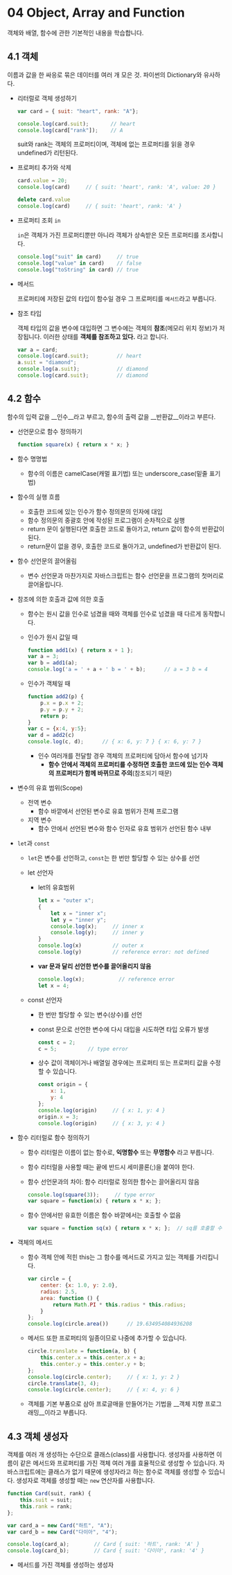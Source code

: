 # 04 Object, Array and Function

객체와 배열, 함수에 관한 기본적인 내용을 학습합니다.

## 4.1 객체

이름과 값을 한 싸응로 묶은 데이터를 여러 개 모은 것. 파이썬의 Dictionary와 유사하다.

- 리터럴로 객체 생성하기

  ```javascript
  var card = { suit: "heart", rank: "A"};
  
  console.log(card.suit);		// heart
  console.log(card["rank"]);	// A
  ```

  suit와 rank는 객체의 프로퍼티이며, 객체에 없는 프로퍼티를 읽을 경우 undefined가 리턴된다.

- 프로퍼티 추가와 삭제

  ```javascript
  card.value = 20;
  console.log(card)		// { suit: 'heart', rank: 'A', value: 20 }
  
  delete card.value
  console.log(card)		// { suit: 'heart', rank: 'A' }
  ```

- 프로퍼티 조회 `in`

  `in`은 객체가 가진 프로퍼티뿐만 아니라 객체가 상속받은 모든 프로퍼티를 조사합니다.

  ```javascript
  console.log("suit" in card)     // true
  console.log("value" in card)    // false
  console.log("toString" in card) // true
  ```

- 메서드

  프로퍼티에 저장된 값의 타입이 함수일 경우 그 프로퍼티를 `메서드`라고 부릅니다.

- 참조 타입

  객체 타입의 값을 변수에 대입하면 그 변수에는 객체의 __참조__(메모리 위치 정보)가 저장됩니다. 이러한 상태를 __객체를 참조하고 있다.__ 라고 합니다.

  ```javascript
  var a = card;
  console.log(card.suit);         // heart
  a.suit = "diamond";             
  console.log(a.suit);            // diamond
  console.log(card.suit);         // diamond
  ```




## 4.2 함수

함수의 입력 값을 __인수__라고 부르고, 함수의 출력 값을 __반환값__이라고 부른다. 

- 선언문으로 함수 정의하기

  ```javascript
  function square(x) { return x * x; }
  ```

- 함수 명명법

  - 함수의 이름은 camelCase(캐멀 표기법) 또는 underscore_case(밑줄 표기법)

- 함수의 실행 흐름

  - 호출한 코드에 있는 인수가 함수 정의문의 인자에 대입
  - 함수 정의문의 중괄호 안에 작성된 프로그램이 순차적으로 실행
  - return 문이 실행된다면 호출한 코드로 돌아가고, return 값이 함수의 반환값이 된다.
  - return문이 없을 경우, 호출한 코드로 돌아가고, undefined가 반환값이 된다.

- 함수 선언문의 끌어올림

  - 변수 선언문과 마찬가지로 자바스크립트는 함수 선언문을 프로그램의 첫머리로 끌어올립니다. 

- 참조에 의한 호출과 값에 의한 호출

  - 함수는 원시 값을 인수로 넘겼을 때와 객체를 인수로 넘겼을 때 다르게 동작합니다.

  - 인수가 원시 값일 때

    ```javascript
    function add1(x) { return x + 1 };
    var a = 3;
    var b = add1(a);
    console.log('a = ' + a + ' b = ' + b);      // a = 3 b = 4
    ```

  - 인수가 객체일 때

    ```javascript
    function add2(p) {
        p.x = p.x + 2;
        p.y = p.y + 2;
        return p;
    }
    var c = {x:4, y:5};
    var d = add2(c)
    console.log(c, d);      // { x: 6, y: 7 } { x: 6, y: 7 }
    ```

    - 인수 여러개를 전달할 경우 객체의 프로퍼티에 담아서 함수에 넘기자
      - __함수 안에서 객체의 프로퍼티를 수정하면 호출한 코드에 있는 인수 객체의 프로퍼티가 함께 바뀌므로 주의__(참조되기 때문)

- 변수의 유효 범위(Scope)

  - 전역 변수
    - 함수 바깥에서 선언된 변수로 유효 범위가 전체 프로그램
  - 지역 변수
    - 함수 안에서 선언된 변수와 함수 인자로 유효 범위가 선언된 함수 내부

- `let`과 `const`

  - `let`은 변수를 선언하고, `const`는 한 번만 할당할 수 있는 상수를 선언

  - let 선언자

    - let의 유효범위

      ```javascript
      let x = "outer x";
      {
          let x = "inner x";
          let y = "inner y";
          console.log(x);     // inner x
          console.log(y);     // inner y
      }
      console.log(x)          // outer x
      console.log(y)          // reference error: not defined
      ```

    - __var 문과 달리 선언한 변수를 끌어올리지 않음__

      ```javascript
      console.log(x);			// reference error
      let x = 4;
      ```

  - const 선언자

    - 한 번만 할당할 수 있는 변수(상수)를 선언

    - const 문으로 선언한 변수에 다시 대입을 시도하면 타입 오류가 발생

      ```javascript
      const c = 2;
      c = 5;          // type error
      ```

    - 상수 값이 객체이거나 배열일 경우에는 프로퍼티 또는 프로퍼티 값을 수정할 수 있습니다.

      ```javascript
      const origin = {
          x: 1,
          y: 4
      };
      console.log(origin)     // { x: 1, y: 4 }
      origin.x = 3;
      console.log(origin)     // { x: 3, y: 4 }
      ```

- 함수 리터럴로 함수 정의하기

  - 함수 리터럴은 이름이 없는 함수로, __익명함수__ 또는 __무명함수__ 라고 부릅니다. 

  - 함수 리터럴을 사용할 때는 끝에 반드시 세미콜론(;)을 붙여야 한다.

  - 함수 선언문과의 차이: 함수 리터럴로 정의한 함수는 끌어올리지 않음

    ```javascript
    console.log(square(3));     // type error
    var square = function(x) { return x * x; };
    ```

  - 함수 안에서만 유효한 이름은 함수 바깥에서는 호출할 수 없음

    ```javascript
    var square = function sq(x) { return x * x; };	// sq를 호출할 수 없음
    ```

- 객체의 메서드

  - 함수 객체 안에 적힌 this는 그 함수를 메서드로 가지고 있는 객체를 가리킵니다.

    ```javascript
    var circle = {
        center: {x: 1.0, y: 2.0},
        radius: 2.5,
        area: function () {
            return Math.PI * this.radius * this.radius;
        }
    };
    console.log(circle.area())      // 19.634954084936208
    ```

  - 메서드 또한 프로퍼티의 일종이므로 나중에 추가할 수 있습니다.

    ```javascript
    circle.translate = function(a, b) {
        this.center.x = this.center.x + a;
        this.center.y = this.center.y + b;
    };
    console.log(circle.center);     // { x: 1, y: 2 }
    circle.translate(3, 4);
    console.log(circle.center);     // { x: 4, y: 6 }
    ```

  - 객체를 기본 부품으로 삼아 프로글매을 만들어가는 기법을 __객체 지향 프로그래밍__이라고 부릅니다. 

  

## 4.3 객체 생성자

객체를 여러 개 생성하는 수단으로 클래스(class)를 사용합니다. 생성자를 사용하면 이름이 같은 메서드와 프로퍼티를 가진 객체 여러 개를 효율적으로 생성할 수 있습니다. 자바스크립트에는 클래스가 없기 때문에 생성자라고 하는 함수로 객체를 생성할 수 있습니다. 생성자로 객체를 생성할 때는 `new` 연산자를 사용합니다.

```javascript
function Card(suit, rank) {
    this.suit = suit;
    this.rank = rank;
};

var card_a = new Card("하트", "A");
var card_b = new Card("다이아", "4");

console.log(card_a);        // Card { suit: '하트', rank: 'A' }
console.log(card_b);        // Card { suit: '다이아', rank: '4' }
```

- 메서드를 가진 객체를 생성하는 생성자

  ```javascript
  
  ```

  